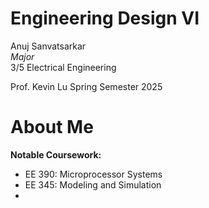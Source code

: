# Engineering Design VI
Anuj Sanvatsarkar \
*Major* \
3/5 Electrical Engineering

Prof. Kevin Lu
Spring Semester 2025

# About Me
**Notable Coursework:**
- EE 390: Microprocessor Systems
- EE 345: Modeling and Simulation
- 

